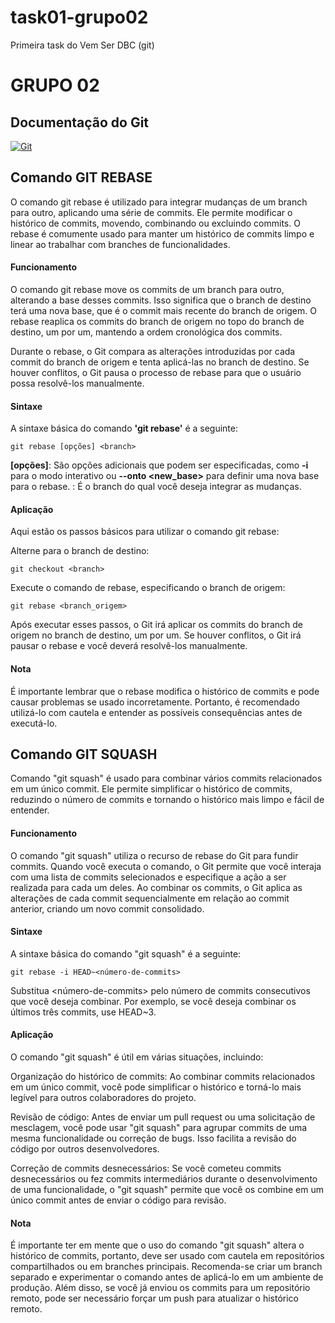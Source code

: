# task01-grupo02
Primeira task do Vem Ser DBC (git)

# GRUPO 02 
## Documentação do Git

[![Git](https://git-scm.com/images/logos/1color-orange-lightbg@2x.png)](https://git-scm.com/doc)


## Comando GIT REBASE

O comando git rebase é utilizado para integrar mudanças de um branch para outro, aplicando uma série de commits. Ele permite modificar o histórico de commits, movendo, combinando ou excluindo commits. O rebase é comumente usado para manter um histórico de commits limpo e linear ao trabalhar com branches de funcionalidades.

#### Funcionamento
O comando git rebase move os commits de um branch para outro, alterando a base desses commits. Isso significa que o branch de destino terá uma nova base, que é o commit mais recente do branch de origem. O rebase reaplica os commits do branch de origem no topo do branch de destino, um por um, mantendo a ordem cronológica dos commits.

Durante o rebase, o Git compara as alterações introduzidas por cada commit do branch de origem e tenta aplicá-las no branch de destino. Se houver conflitos, o Git pausa o processo de rebase para que o usuário possa resolvê-los manualmente.

#### Sintaxe
A sintaxe básica do comando **'git rebase'** é a seguinte:

```
git rebase [opções] <branch>
```
**[opções]**: São opções adicionais que podem ser especificadas, como **-i** para o modo interativo ou **--onto <new_base>** para definir uma nova base para o rebase.
**<branch>**: É o branch do qual você deseja integrar as mudanças.

#### Aplicação
Aqui estão os passos básicos para utilizar o comando git rebase:

Alterne para o branch de destino:

```
git checkout <branch>
```
Execute o comando de rebase, especificando o branch de origem:

```
git rebase <branch_origem>
```

Após executar esses passos, o Git irá aplicar os commits do branch de origem no branch de destino, um por um. Se houver conflitos, o Git irá pausar o rebase e você deverá resolvê-los manualmente.

#### Nota
É importante lembrar que o rebase modifica o histórico de commits e pode causar problemas se usado incorretamente. Portanto, é recomendado utilizá-lo com cautela e entender as possíveis consequências antes de executá-lo.
  
## Comando GIT SQUASH

Comando "git squash" é usado para combinar vários commits relacionados em um único commit. Ele permite simplificar o histórico de commits, reduzindo o número de commits e tornando o histórico mais limpo e fácil de entender.

#### Funcionamento

O comando "git squash" utiliza o recurso de rebase do Git para fundir commits. Quando você executa o comando, o Git permite que você interaja com uma lista de commits selecionados e especifique a ação a ser realizada para cada um deles. Ao combinar os commits, o Git aplica as alterações de cada commit sequencialmente em relação ao commit anterior, criando um novo commit consolidado.

#### Sintaxe

A sintaxe básica do comando "git squash" é a seguinte:

```
git rebase -i HEAD~<número-de-commits>
```
Substitua <número-de-commits> pelo número de commits consecutivos que você deseja combinar. Por exemplo, se você deseja combinar os últimos três commits, use HEAD~3.

#### Aplicação

O comando "git squash" é útil em várias situações, incluindo:

Organização do histórico de commits: Ao combinar commits relacionados em um único commit, você pode simplificar o histórico e torná-lo mais legível para outros colaboradores do projeto.

Revisão de código: Antes de enviar um pull request ou uma solicitação de mesclagem, você pode usar "git squash" para agrupar commits de uma mesma funcionalidade ou correção de bugs. Isso facilita a revisão do código por outros desenvolvedores.

Correção de commits desnecessários: Se você cometeu commits desnecessários ou fez commits intermediários durante o desenvolvimento de uma funcionalidade, o "git squash" permite que você os combine em um único commit antes de enviar o código para revisão.

#### Nota

É importante ter em mente que o uso do comando "git squash" altera o histórico de commits, portanto, deve ser usado com cautela em repositórios compartilhados ou em branches principais. Recomenda-se criar um branch separado e experimentar o comando antes de aplicá-lo em um ambiente de produção. Além disso, se você já enviou os commits para um repositório remoto, pode ser necessário forçar um push para atualizar o histórico remoto.